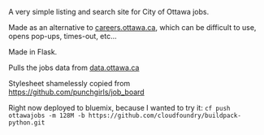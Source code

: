 A very simple listing and search site for City of Ottawa jobs.

Made as an alternative to [careers.ottawa.ca](https://careers.ottawa.ca/extjobsearch?sap-language=EN#),
which can be difficult to use, opens pop-ups, times-out, etc...

Made in Flask.

Pulls the jobs data from [data.ottawa.ca](http://data.ottawa.ca/dataset/job-opportunities)

Stylesheet shamelessly copied from https://github.com/punchgirls/job_board

Right now deployed to bluemix, because I wanted to try it:
```cf push ottawajobs -m 128M -b https://github.com/cloudfoundry/buildpack-python.git```
